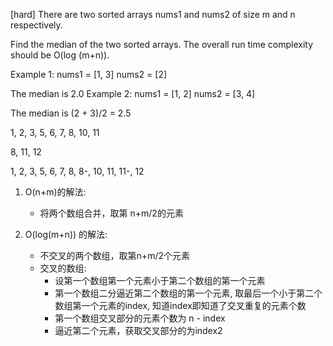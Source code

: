 
[hard]
There are two sorted arrays nums1 and nums2 of size m and n respectively.

Find the median of the two sorted arrays. The overall run time complexity should be O(log (m+n)).

Example 1:
nums1 = [1, 3]
nums2 = [2]

The median is 2.0
Example 2:
nums1 = [1, 2]
nums2 = [3, 4]

The median is (2 + 3)/2 = 2.5



1, 2, 3, 5, 6, 7, 8, 10, 11

8, 11, 12

1, 2, 3, 5, 6, 7, 8,
8-, 10, 11, 11-, 12



1. O(n+m)的解法:
    * 将两个数组合并，取第 n+m/2的元素

2. O(log(m+n)) 的解法:
    * 不交叉的两个数组，取第n+m/2个元素
    * 交叉的数组:
        * 设第一个数组第一个元素小于第二个数组的第一个元素
        * 第一个数组二分逼近第二个数组的第一个元素, 取最后一个小于第二个数组第一个元素的index,  知道index即知道了交叉重复的元素个数
        * 第一个数组交叉部分的元素个数为 n - index
        * 逼近第二个元素，获取交叉部分的为index2


